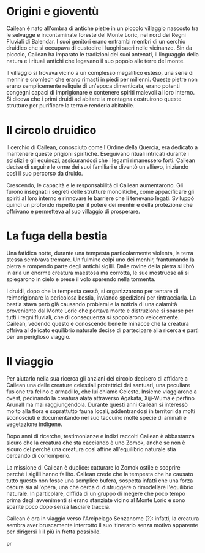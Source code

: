 # Origini e gioventù

Cailean è nato all'ombra di antiche pietre in un piccolo villaggio nascosto tra le selvagge e incontaminate foreste del Monte Loric, nel nord dei Regni Fluviali di Balendar. I suoi genitori erano entrambi membri di un cerchio druidico che si occupava di custodire i luoghi sacri nelle vicinanze. Sin da piccolo, Cailean ha imparato le tradizioni dei suoi antenati, il linguaggio della natura e i rituali antichi che legavano il suo popolo alle terre del monte.

Il villaggio si trovava vicino a un complesso megalitico esteso, una serie di menhir e cromlech che erano rimasti in piedi per millenni. Queste pietre non erano semplicemente reliquie di un'epoca dimenticata, erano potenti congegni capaci di imprigionare e contenere spiriti malevoli al loro interno. Si diceva che i primi druidi ad abitare la montagna costruirono queste strutture per purificare la terra e renderla abitabile.

# Il circolo druidico

Il cerchio di Cailean, conosciuto come l'Ordine della Quercia, era dedicato a mantenere queste prigioni spiritiche. Eseguivano rituali intricati durante i solstizi e gli equinozi, assicurandosi che i legami rimanessero forti. Cailean decise di seguire le orme dei suoi familiari e diventò un allievo, iniziando così il suo percorso da druido.

Crescendo, le capacità e le responsabilità di Cailean aumentarono. Gli furono insegnati i segreti delle strutture monolitiche, come appacificare gli spiriti al loro interno e rinnovare le barriere che li tenevano legati. Sviluppò quindi un profondo rispetto per il potere dei menhir e della protezione che offrivano e permetteva al suo villaggio di prosperare.

# La fuga della bestia

Una fatidica notte, durante una tempesta particolarmente violenta, la terra stessa sembrava tremare. Un fulmine colpì uno dei menhir, frantumando la pietra e rompendo parte degli antichi sigilli. Dalle rovine della pietra si librò in aria un enorme creatura maestosa ma corrotta, le sue mostruose ali si spiegarono in cielo e prese il volo sparendo nella tormenta.

I druidi, dopo che la tempesta cessò, si organizzarono per tentare di reimprigionare la pericolosa bestia, inviando spedizioni per rintracciarla. La bestia stava però già causando problemi e la notizia di una calamità proveniente dal Monte Loric che portava morte e distruzione si sparse per tutti i regni fluviali, che di conseguenza si spopolarono velocemente. Cailean, vedendo questo e conoscendo bene le minacce che la creatura offriva al delicato equilibrio naturale decise di partecipare alla ricerca e partì per un periglioso viaggio.

# Il viaggio

Per aiutarlo nella sua ricerca gli anziani del circolo decisero di affidare a Cailean una delle creature celestiali protettrici dei santuari, una peculiare fusione tra felino e armadillo, che lui chiamò Celeste. Insieme viaggiarono a ovest, pedinando la creatura alata attraverso Agakata, Xiji-Wuma e perfino Arunall ma mai raggiungendola. Durante questi anni Cailean si interessò molto alla flora e soprattutto fauna locali, addentrandosi in territori da molti sconosciuti e documentando nel suo taccuino molte specie di animali e vegetazione indigene.

Dopo anni di ricerche, testimonianze e indizi raccolti Cailean è abbastanza sicuro che la creatura che sta cacciando è uno Zomok, anche se non è sicuro del perché una creatura così affine all'equilibrio naturale stia cercando di corromperlo.

La missione di Cailean è duplice: catturare lo Zomok ostile e scoprire perché i sigilli hanno fallito. Cailean crede che la tempesta che ha causato tutto questo non fosse una semplice bufera, sospetta infatti che una forza oscura sia all'opera, una che cerca di distruggere o rimodellare l'equilibrio naturale. In particolare, diffida di un gruppo di megere che poco tempo prima degli avvenimenti si erano stanziate vicino al Monte Loric e sono sparite poco dopo senza lasciare traccia.

Cailean è ora in viaggio verso l'Arcipelago Senzanome (?): infatti, la creatura sembra aver bruscamente interrotto il suo itinerario senza motivo apparente per dirigersi lì il più in fretta possibile.

pr